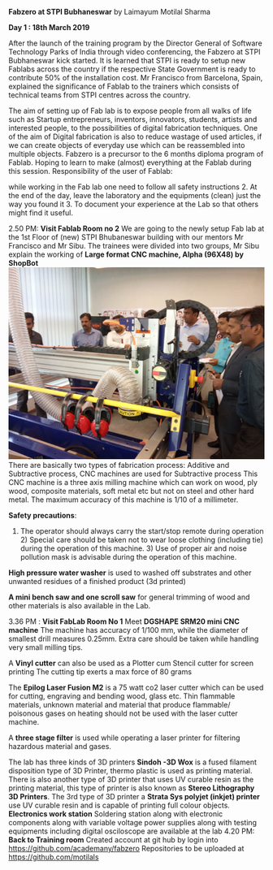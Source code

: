 **Fabzero at STPI Bubhaneswar** by Laimayum Motilal Sharma

**Day 1 : 18th March 2019**

After the launch of the training program by the Director General of Software Technology Parks of India through video conferencing, the Fabzero at STPI Bubhaneswar kick started. 
It is learned that STPI is ready to setup new Fablabs across the country if the respective State Government is ready to contribute 50% of the installation cost.
Mr Francisco from Barcelona, Spain, explained the significance of Fablab to the trainers which consists of technical teams from STPI centres across the country.

The aim of setting up of Fab lab is to expose people from all walks of life such as Startup entrepreneurs, inventors, innovators, students, artists and interested people, to the possibilities of digital fabrication techniques.
One of the aim of Digital fabrication is also to reduce wastage of used articles, if we can create objects of everyday use which can be reassembled into multiple objects.
Fabzero is a precursor to the 6 months diploma program of Fablab. Hoping to learn to make (almost) everything at the Fablab during this session.
Responsibility of the user of Fablab:

while working in the Fab lab one need to follow all safety instructions 2. At the end of the day, leave the laboratory  and the equipments (clean) just the way you found it 3. To document your experience at the Lab so that others might find it useful.

2.50 PM: **Visit Fablab Room no 2**	We are going to the newly setup Fab lab at the 1st Floor of (new)  STPI Bhubaneswar building  with our mentors Mr Francisco and Mr Sibu. The trainees were divided into two groups, 
 Mr Sibu explain the working of **Large format CNC machine, Alpha (96X48) by ShopBot** ![Alpha (96X48) by ShopBot](cncbig.jpg)
There are basically two types of fabrication process: Additive and Subtractive process, CNC machines are used for Subtractive process
This CNC machine is a three axis milling machine which can work on wood, ply wood, composite materials, soft metal etc but not on steel and other hard metal.
The maximum accuracy of this machine is 1/10 of a millimeter.

**Safety precautions**:
1) The operator should always carry the start/stop remote during operation 2) Special care should be taken not to wear loose clothing (including tie) during the operation of this machine. 3) Use of proper air and noise pollution mask is advisable during the operation of this machine.

**High pressure  water washer** is used to washed off substrates and other unwanted residues of a finished product (3d printed)

**A mini bench saw and one scroll saw** for general trimming of wood and other materials is also available in the Lab.

3.36 PM : **Visit FabLab Room No 1**
Meet **DGSHAPE SRM20 mini CNC machine** 
The machine has accuracy of 1/100 mm, while the diameter of smallest drill measures 0.25mm.
Extra care should be taken while handling very small milling tips.

A **Vinyl cutter** can also be used as a Plotter cum Stencil cutter for screen printing 
The cutting tip exerts a max force of 80 grams 

The **Epilog Laser Fusion  M2** is a 75 watt co2 laser cutter which can be used for cutting, engraving and bending  wood, glass etc.
Thin flammable materials, unknown material and material that produce flammable/ poisonous gases on heating should not be used with the laser cutter machine.

A **three stage filter** is used while operating a laser printer for filtering hazardous material and gases.

The lab has three kinds of 3D printers
**Sindoh -3D Wox** is a fused filament disposition type of 3D Printer, thermo plastic is used as printing material.
There is also another type of 3D printer that uses UV curable resin as the printing material, this type of printer is also known as **Stereo Lithography  3D Printers**.
The 3rd type of 3D printer a **Strata Sys polyjet (inkjet) printer** use UV curable resin and is capable of printing full colour objects.
**Electronics work station** Soldering station along with electronic components along with variable voltage power supplies along with testing equipments including digital osciloscope are available at the lab 
4.20 PM: **Back to Training room** 
Created account at git hub by login into  https://github.com/academany/fabzero
Repositories to be uploaded at https://github.com/motilals






